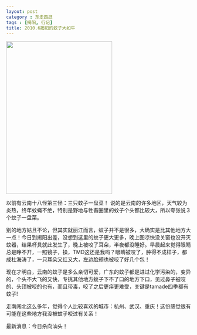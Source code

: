 ```yaml
---
layout: post
category : 东走西逛
tags : [揭阳, 行记]
title: 2010.6揭阳的蚊子大如牛
---
```

<img class="alignleft size-medium wp-image-2983" title="jy" src="http://pic.yupoo.com/myhut_v/BQFB19Su/BW8Ow.jpg" alt="" width="289" height="416" />

以前有云南十八怪第三怪：三只蚊子一盘菜！ 说的是云南的许多地区，天气较为炎热，终年蚊蝇不绝，特别是野地与牲畜圈里的蚊子个头都比较大，所以夸张说３个蚊子一盘菜。

别的地方姑且不论，但其实就丽江而言，蚊子并不是很多，大确实是比其他地方大一点！今日到揭阳出差，没想到这里的蚊子更大更多，晚上图凉快没关窗也没开灭蚊器，结果杯具就此发生了<!--more-->，晚上被咬了耳朵，半夜都没睡好。早晨起来觉得眼睛总是睁不开，一照镜子，操，TMD这还是我吗？眼睛被咬了，肿得不成样子，都成杜海涛了，一只耳朵又红又大，左边脸颊也被咬了好几个包！

现在才明白，云南的蚊子是多么亲切可爱，广东的蚊子都是进过化学污染的，变异的，个头不大飞的又快，专挑其他地方蚊子下不了口的地方下口，见过鼻子被咬的、头顶被咬的也有，而且带毒，咬了之后更痒更难受，关键是tamade四季都有蚊子!

走南闯北这么多年，觉得个人比较喜欢的城市：杭州、武汉、重庆！这份感觉很有可能在这些地方我没被蚊子咬过有关系！

最新消息：今日杀向汕头！
